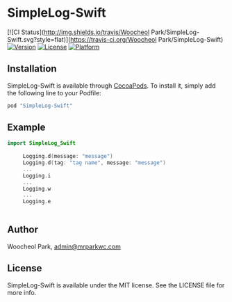 # SimpleLog-Swift

[![CI Status](http://img.shields.io/travis/Woocheol Park/SimpleLog-Swift.svg?style=flat)](https://travis-ci.org/Woocheol Park/SimpleLog-Swift)
[![Version](https://img.shields.io/cocoapods/v/SimpleLog-Swift.svg?style=flat)](http://cocoapods.org/pods/SimpleLog-Swift)
[![License](https://img.shields.io/cocoapods/l/SimpleLog-Swift.svg?style=flat)](http://cocoapods.org/pods/SimpleLog-Swift)
[![Platform](https://img.shields.io/cocoapods/p/SimpleLog-Swift.svg?style=flat)](http://cocoapods.org/pods/SimpleLog-Swift)

## Installation

SimpleLog-Swift is available through [CocoaPods](http://cocoapods.org). To install
it, simply add the following line to your Podfile:

```ruby
pod "SimpleLog-Swift"
```

## Example

```swift
import SimpleLog_Swift
  
     Logging.d(message: "message")
     Logging.d(tag: "tag name", message: "message")
     ...
     Logging.i
     ...
     Logging.w
     ...
     Logging.e
     
```


## Author

Woocheol Park, admin@mrparkwc.com

## License

SimpleLog-Swift is available under the MIT license. See the LICENSE file for more info.
